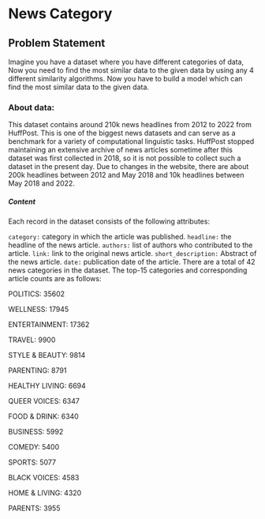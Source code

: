 # News Category


## Problem Statement
Imagine you have a dataset where you have different categories of data, Now you need to find the most similar data to the given data by using any 4 different similarity algorithms. Now you have to build a model which can find the most similar data to the given data.


### About data:
This dataset contains around 210k news headlines from 2012 to 2022 from HuffPost. This is one of the biggest news datasets and can serve as a benchmark for a variety of computational linguistic tasks. HuffPost stopped maintaining an extensive archive of news articles sometime after this dataset was first collected in 2018, so it is not possible to collect such a dataset in the present day. Due to changes in the website, there are about 200k headlines between 2012 and May 2018 and 10k headlines between May 2018 and 2022.

##### Content
Each record in the dataset consists of the following attributes:

`category:` category in which the article was published.
`headline:` the headline of the news article.
`authors:` list of authors who contributed to the article.
`link:` link to the original news article.
`short_description:` Abstract of the news article.
`date:` publication date of the article.
There are a total of 42 news categories in the dataset. The top-15 categories and corresponding article counts are as follows:

POLITICS: 35602

WELLNESS: 17945

ENTERTAINMENT: 17362

TRAVEL: 9900

STYLE & BEAUTY: 9814

PARENTING: 8791

HEALTHY LIVING: 6694

QUEER VOICES: 6347

FOOD & DRINK: 6340

BUSINESS: 5992

COMEDY: 5400

SPORTS: 5077

BLACK VOICES: 4583

HOME & LIVING: 4320

PARENTS: 3955